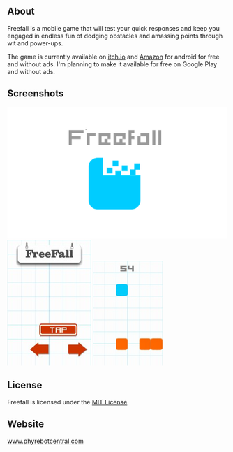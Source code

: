 ## About
Freefall is a mobile game that will test your quick responses and keep you engaged in endless fun of dodging obstacles and amassing points through wit and power-ups.

The game is currently available on [itch.io](http://phyrebotcentral.itch.io/freefall) and [Amazon](http://www.amazon.com/Phyrebotcentral-Freefall/dp/B0105SPD1M/ref=sr_1_1?s=mobile-apps&ie=UTF8&qid=1435614166&sr=1-1&keywords=phyrebotcentral&pebp=1435646545991&perid=188PP7Q1FK4HTWFFA5MJ) for android for free and without ads. I'm planning to make it available for free on Google Play and without ads.

## Screenshots
![Title](screenshots/title.png) 
![Screen1](screenshots/screenshot1.jpg) ![Screen2](screenshots/gameplay1.gif)


## License
Freefall is licensed under the [MIT License](license.txt)


## Website
www.phyrebotcentral.com
